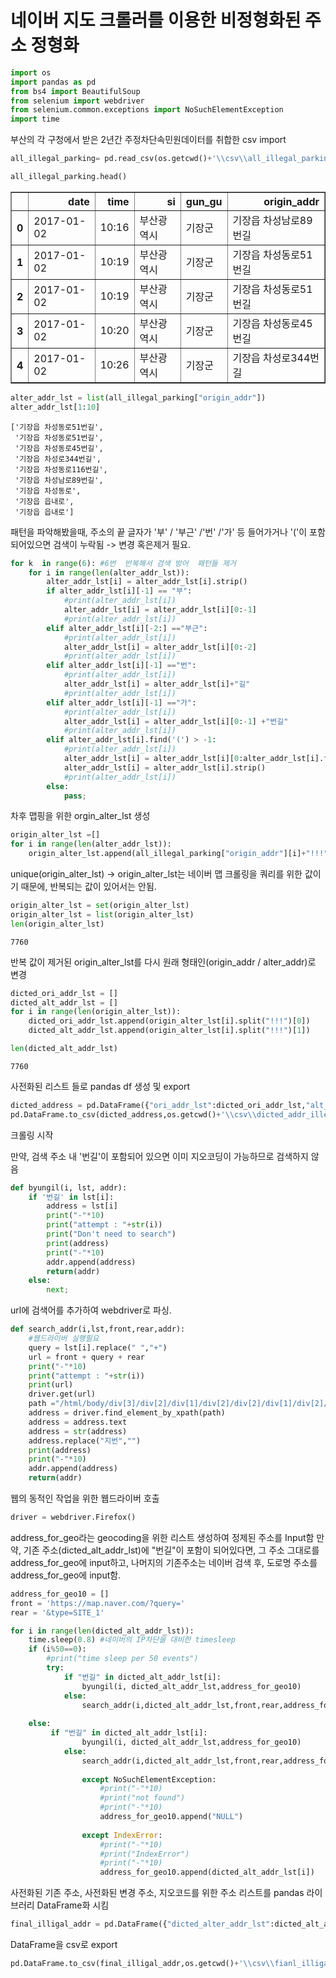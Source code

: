 
# 네이버 지도 크롤러를 이용한 비정형화된 주소 정형화


```python
import os
import pandas as pd
from bs4 import BeautifulSoup
from selenium import webdriver
from selenium.common.exceptions import NoSuchElementException
import time
```

부산의 각 구청에서 받은 2년간 주정차단속민원데이터를 취합한 csv import


```python
all_illegal_parking= pd.read_csv(os.getcwd()+'\\csv\\all_illegal_parking.csv')
```


```python
all_illegal_parking.head()
```




<div>
<style scoped>
    .dataframe tbody tr th:only-of-type {
        vertical-align: middle;
    }

    .dataframe tbody tr th {
        vertical-align: top;
    }

    .dataframe thead th {
        text-align: right;
    }
</style>
<table border="1" class="dataframe">
  <thead>
    <tr style="text-align: right;">
      <th></th>
      <th>date</th>
      <th>time</th>
      <th>si</th>
      <th>gun_gu</th>
      <th>origin_addr</th>
    </tr>
  </thead>
  <tbody>
    <tr>
      <th>0</th>
      <td>2017-01-02</td>
      <td>10:16</td>
      <td>부산광역시</td>
      <td>기장군</td>
      <td>기장읍 차성남로89번길</td>
    </tr>
    <tr>
      <th>1</th>
      <td>2017-01-02</td>
      <td>10:19</td>
      <td>부산광역시</td>
      <td>기장군</td>
      <td>기장읍 차성동로51번길</td>
    </tr>
    <tr>
      <th>2</th>
      <td>2017-01-02</td>
      <td>10:19</td>
      <td>부산광역시</td>
      <td>기장군</td>
      <td>기장읍 차성동로51번길</td>
    </tr>
    <tr>
      <th>3</th>
      <td>2017-01-02</td>
      <td>10:20</td>
      <td>부산광역시</td>
      <td>기장군</td>
      <td>기장읍 차성동로45번길</td>
    </tr>
    <tr>
      <th>4</th>
      <td>2017-01-02</td>
      <td>10:26</td>
      <td>부산광역시</td>
      <td>기장군</td>
      <td>기장읍 차성로344번길</td>
    </tr>
  </tbody>
</table>
</div>




```python
alter_addr_lst = list(all_illegal_parking["origin_addr"])
alter_addr_lst[1:10]
```




    ['기장읍 차성동로51번길',
     '기장읍 차성동로51번길',
     '기장읍 차성동로45번길',
     '기장읍 차성로344번길',
     '기장읍 차성동로116번길',
     '기장읍 차성남로89번길',
     '기장읍 차성동로',
     '기장읍 읍내로',
     '기장읍 읍내로']



패턴을 파악해봤을때, 주소의 끝 글자가 '부' / '부근' /'번' /'가' 등 들어가거나 '('이 포함되어있으면 검색이 누락됨 -> 변경 혹은제거 필요.


```python
for k  in range(6): #6번  반복해서 검색 방어  패턴들 제거
    for i in range(len(alter_addr_lst)):
        alter_addr_lst[i] = alter_addr_lst[i].strip()
        if alter_addr_lst[i][-1] == "부":
            #print(alter_addr_lst[i])
            alter_addr_lst[i] = alter_addr_lst[i][0:-1]
            #print(alter_addr_lst[i])
        elif alter_addr_lst[i][-2:] =="부근":
            #print(alter_addr_lst[i])
            alter_addr_lst[i] = alter_addr_lst[i][0:-2]
            #print(alter_addr_lst[i])
        elif alter_addr_lst[i][-1] =="번":
            #print(alter_addr_lst[i])
            alter_addr_lst[i] = alter_addr_lst[i]+"길"
            #print(alter_addr_lst[i])
        elif alter_addr_lst[i][-1] =="가":
            #print(alter_addr_lst[i])
            alter_addr_lst[i] = alter_addr_lst[i][0:-1] +"번길"
            #print(alter_addr_lst[i])
        elif alter_addr_lst[i].find('(') > -1:
            #print(alter_addr_lst[i])
            alter_addr_lst[i] = alter_addr_lst[i][0:alter_addr_lst[i].find('(')]
            alter_addr_lst[i] = alter_addr_lst[i].strip()
            #print(alter_addr_lst[i])
        else:
            pass;
```

차후 맵핑을 위한 orgin_alter_lst 생성


```python
origin_alter_lst =[]
for i in range(len(alter_addr_lst)):
    origin_alter_lst.append(all_illegal_parking["origin_addr"][i]+"!!!"+alter_addr_lst[i])
```

unique(origin_alter_lst) -> origin_alter_lst는 네이버 맵 크롤링을 쿼리를 위한 값이기 때문에, 반복되는 값이 있어서는 안됨.


```python
origin_alter_lst = set(origin_alter_lst)
origin_alter_lst = list(origin_alter_lst)
len(origin_alter_lst)
```




    7760



반복 값이 제거된 origin_alter_lst를 다시 원래 형태인(origin_addr / alter_addr)로 변경


```python
dicted_ori_addr_lst = []
dicted_alt_addr_lst = []
for i in range(len(origin_alter_lst)):
    dicted_ori_addr_lst.append(origin_alter_lst[i].split("!!!")[0])
    dicted_alt_addr_lst.append(origin_alter_lst[i].split("!!!")[1])
```


```python
len(dicted_alt_addr_lst)
```




    7760



사전화된 리스트 들로 pandas df 생성 및 export


```python
dicted_address = pd.DataFrame({"ori_addr_lst":dicted_ori_addr_lst,"alt_addr_lst":dicted_alt_addr_lst})
pd.DataFrame.to_csv(dicted_address,os.getcwd()+'\\csv\\dicted_addr_illegal_parking1.csv',sep=",",index=False)
```

크롤링 시작

만약, 검색 주소 내 '번길'이 포함되어 있으면 이미 지오코딩이 가능하므로 검색하지 않음


```python
def byungil(i, lst, addr):
    if '번길' in lst[i]:
        address = lst[i]
        print("-"*10)
        print("attempt : "+str(i))
        print("Don't need to search")
        print(address)
        print("-"*10)
        addr.append(address)
        return(addr)
    else:
        next;
```

url에 검색어를 추가하여 webdriver로 파싱.


```python
def search_addr(i,lst,front,rear,addr):
    #웹드라이버 실행필요
    query = lst[i].replace(" ","+")
    url = front + query + rear
    print("-"*10)
    print("attempt : "+str(i))
    print(url)
    driver.get(url)
    path ="/html/body/div[3]/div[2]/div[1]/div[2]/div[2]/div[1]/div[2]/div[2]/ul/li[1]/div[1]/dl/dd[1]"
    address = driver.find_element_by_xpath(path)
    address = address.text
    address = str(address)
    address.replace("지번","")
    print(address)
    print("-"*10)
    addr.append(address)  
    return(addr)
```

웹의 동적인 작업을 위한 웹드라이버 호출


```python
driver = webdriver.Firefox()
```

address_for_geo라는 geocoding을 위한 리스트 생성하여 정제된 주소를 Input함
만약, 기존 주소(dicted_alt_addr_lst)에 "번길"이 포함이 되어있다면, 그 주소 그대로를 address_for_geo에 input하고, 나머지의 기존주소는 네이버 검색 후, 도로명 주소를 address_for_geo에 input함.


```python
address_for_geo10 = []
front = 'https://map.naver.com/?query='
rear = '&type=SITE_1'

for i in range(len(dicted_alt_addr_lst)):
    time.sleep(0.8) #네이버의 IP차단을 대비한 timesleep
    if (i%50==0):
        #print("time sleep per 50 events")
        try:
            if "번길" in dicted_alt_addr_lst[i]:
                byungil(i, dicted_alt_addr_lst,address_for_geo10)
            else:
                search_addr(i,dicted_alt_addr_lst,front,rear,address_for_geo10)
    
    else:
         if "번길" in dicted_alt_addr_lst[i]:
                byungil(i, dicted_alt_addr_lst,address_for_geo10)
            else:
                search_addr(i,dicted_alt_addr_lst,front,rear,address_for_geo10)
            
                except NoSuchElementException:
                    #print("-"*10)
                    #print("not found")
                    #print("-"*10)
                    address_for_geo10.append("NULL")
        
                except IndexError:
                    #print("-"*10)
                    #print("IndexError")
                    #print("-"*10)
                    address_for_geo10.append(dicted_alt_addr_lst[i])
```

사전화된 기존 주소, 사전화된 변경 주소, 지오코드를 위한 주소 리스트를 pandas 라이브러리 DataFrame화 시킴


```python
final_illigal_addr = pd.DataFrame({"dicted_alter_addr_lst":dicted_alt_addr_lst, "dicted_ori_addr_lst":dicted_ori_addr_lst,"address_for_geo":address_for_geo})
```

DataFrame을 csv로 export


```python
pd.DataFrame.to_csv(final_illigal_addr,os.getcwd()+'\\csv\\fianl_illigal_addr.csv',sep=",",index=False)
```
